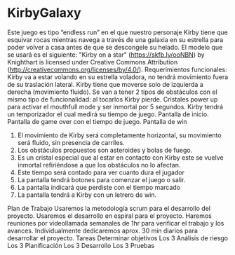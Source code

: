 # KirbyGalaxy





Este juego es tipo “endless run” en el que nuestro personaje Kirby tiene que esquivar rocas mientras navega a través de una galaxia en su estrella para poder volver a casa antes de que se descongele su helado. 
El modelo que se usará es el siguiente: "Kirby on a star" (https://skfb.ly/ooNBN) by Knighthart is licensed under Creative Commons Attribution (http://creativecommons.org/licenses/by/4.0/). 
Requerimientos funcionales:
Kirby va a estar volando en su estrella voladora, no tendrá movimiento fuera de su traslación lateral. Kirby tiene que moverse solo de izquierda a derecha (movimiento fluido).
Se van a tener 2 tipos de obstáculos con el mismo tipo de funcionalidad: al tocarlos Kirby pierde.
Cristales power up para activar el mouthfull mode y ser inmortal por 5 segundos. 
Kirby tendrá un temporizador el cual medirá su tiempo de juego.
Pantalla de inicio.
Pantalla de game over con el tiempo de juego. 
Pantalla de win 
  



1. El movimiento de Kirby será completamente horizontal, su movimiento será fluido, sin presencia de carriles.
2. Los obstáculos propuestos son asteroides y bolas de fuego.
3. Es un cristal especial que al estar en contacto con Kirby este se vuelve inmortal refiriéndose a que los obstáculos no lo afectan.
4. Este tiempo será contado para ver cuanto dura el jugador
5. La pantalla tendrá botones para comenzar el juego o salir.
6. La pantalla indicará que perdiste con el tiempo marcado
7. La pantalla tendrá a Kirby con un letrero de win.



  



Plan de Trabajo
Usaremos la metodología scrum para el desarrollo del proyecto.
Usaremos el desarrollo en espiral para el proyecto.
Haremos reuniones por videollamada  semanales de 1hr para verificar el trabajo y los avances.
Individualmente dedicaremos aprox. 30 min diarios para desarrollar el proyecto.
Tareas
Determinar objetivos Los 3
Análisis de riesgo Los 3
Planificación Los 3
Desarrollo Los 3
Pruebas
